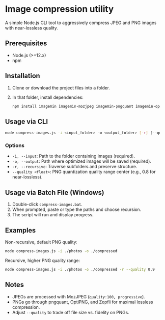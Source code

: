 # Image compression utility

A simple Node.js CLI tool to aggressively compress JPEG and PNG images with near-lossless quality.

## Prerequisites

- Node.js (>=12.x)
- npm

## Installation

1. Clone or download the project files into a folder.
2. In that folder, install dependencies:

   ```bash
   npm install imagemin imagemin-mozjpeg imagemin-pngquant imagemin-optipng imagemin-zopfli yargs
   ```

## Usage via CLI

```bash
node compress-images.js -i <input_folder> -o <output_folder> [-r] [--quality <0.0-1.0>]
```

### Options

- `-i, --input`: Path to the folder containing images (required).
- `-o, --output`: Path where optimized images will be saved (required).
- `-r, --recursive`: Traverse subfolders and preserve structure.
- `--quality <float>`: PNG quantization quality range center (e.g., 0.8 for near-lossless).

## Usage via Batch File (Windows)

1. Double-click `compress-images.bat`.
2. When prompted, paste or type the paths and choose recursion.
3. The script will run and display progress.

## Examples

Non-recursive, default PNG quality:

```bash
node compress-images.js -i ./photos -o ./compressed
```

Recursive, higher PNG quality range:

```bash
node compress-images.js -i ./photos -o ./compressed -r --quality 0.9
```

## Notes

- JPEGs are processed with MozJPEG (`quality:100, progressive`).
- PNGs go through pngquant, OptiPNG, and Zopfli for maximal lossless compression.
- Adjust `--quality` to trade off file size vs. fidelity on PNGs.
